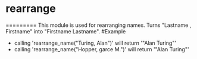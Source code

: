 # rearrange
=========
This module is used for rearranging names.
Turns "Lastname , Firstname" into "Firstname Lastname".
#Example
* calling 'rearrange_name("Turing, Alan")' will return '"Alan Turing"'
* calling 'rearrange_name("Hopper, garce M.")' will return '"Alan Turing"'
